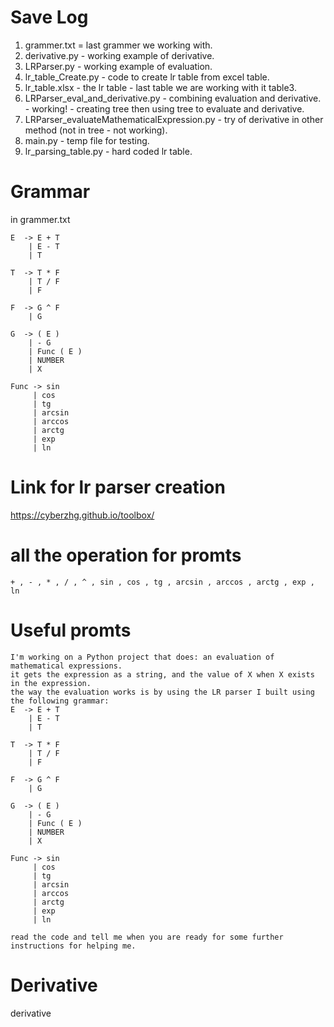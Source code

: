 # Save Log
1. grammer.txt = last grammer we working with.
2. derivative.py - working example of derivative.
3. LRParser.py - working example of evaluation.
4. lr_table_Create.py - code to create lr table from excel table.
5. lr_table.xlsx - the lr table - last table we are working with it table3. 
6. LRParser_eval_and_derivative.py - combining evaluation and derivative. - working! - creating tree then using tree to evaluate and derivative.
7. LRParser_evaluateMathematicalExpression.py - try of derivative in other method (not in tree - not working).
8. main.py - temp file for testing.
9. lr_parsing_table.py - hard coded lr table.
# Grammar
in grammer.txt

```
E  -> E + T
    | E - T
    | T

T  -> T * F
    | T / F
    | F

F  -> G ^ F
    | G

G  -> ( E )
    | - G
    | Func ( E )
    | NUMBER
	| X

Func -> sin
     | cos
     | tg
     | arcsin
     | arccos
     | arctg
     | exp
     | ln

```

# Link for lr parser creation
https://cyberzhg.github.io/toolbox/

# all the operation for promts
```
+ , - , * , / , ^ , sin , cos , tg , arcsin , arccos , arctg , exp , ln
```

# Useful promts
```
I'm working on a Python project that does: an evaluation of mathematical expressions. 
it gets the expression as a string, and the value of X when X exists in the expression.
the way the evaluation works is by using the LR parser I built using the following grammar:
E  -> E + T
    | E - T
    | T

T  -> T * F
    | T / F
    | F

F  -> G ^ F
    | G

G  -> ( E )
    | - G
    | Func ( E )
    | NUMBER
	| X

Func -> sin
     | cos
     | tg
     | arcsin
     | arccos
     | arctg
     | exp
     | ln

read the code and tell me when you are ready for some further instructions for helping me.
```
# Derivative
derivative